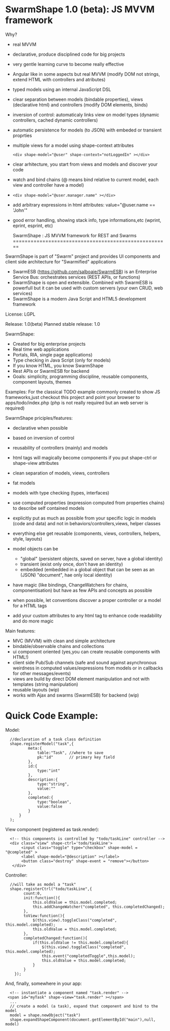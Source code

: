    SwarmShape 1.0 (beta): JS MVVM framework 
=====================================================

Why?
* real MVVM 
* declarative, produce disciplined code for big projects
* very gentle learning curve to become really effective
* Angular like in some aspects but real MVVM (modify DOM not strings, extend HTML with controllers and atributes)
* typed models using an internal JavaScript DSL
* clear separation between models (bindable properties), views (declarative html) and controllers (modify DOM elements, binds)
* inversion of control: automaticaly links view on model types (dynamic controllers, cached dynamic controllers)
* automatic persistence for models (to JSON) with embeded or transient proprties
* multiple views for a model using shape-context attributes 

      <div shape-model="@user" shape-context="notLoggedIn" ></div> 
      
      
* clear arhitecture, you start from views and models and discover your code
* watch and bind chains (@ means bind relative to current model, each view and controller have a model)
* 
      <div shape-model="@user.manager.name" ></div> 

* add arbitrary expressions in html attributes:  value="@user.name == 'John'"
* good error handling, showing stack info, type informations,etc (wprint, eprint, esprint, etc)


   SwarmShape : JS MVVM framework for REST and Swarms 
=====================================================

SwarmShape is part of "Swarm" project and provides UI components and client side architecture for "Swarmified" applications 
* SwarmESB (https://github.com/salboaie/SwarmESB)  is an Enterprise Service Bus: orchestrates services (REST APIs, or functions)
* SwarmShape is open and extensible. Combined with SwarmESB is powerfull but it can be used with custom servers (your own CRUD, web services)
* SwarmShape is a modern Java Script and HTML5 development framework
 
License: LGPL

Release:  1.0(beta) 
Planned stable release: 1.0

SwarmShape:
* Created for big enterprise projects 
* Real time web applications
* Portals, RIA, single page applications)
* Type checking in Java Script (only for models)
* If you know HTML, you know SwarmShape 
* Rest APIs or SwarmESB for backend
* Goals: simplicity, programming discipline, reusable components, component layouts, themes


Examples:
For the classical TODO example commonly created to show JS frameworks,just checkout this project and point your browser to apps/todo/index.php (php is not really required but an web server is required) 

SwarmShape priciples/features:
  - declarative when possible
  - based on inversion of control
  - reusability of controllers (mainly) and models
  - html tags will magically become components if you put shape-ctrl or shape-view attributes
  - clean separation of models, views, controllers
  - fat models
  - models with type checking (types, interfaces)
  - use computed properties (expression computed from properties chains) to describe self contained models
  - explicitly put as much as possible from your specific logic in models (code and data) and not in behaviors/controllers,views, helper classes
  - everything else get reusable (components, views, controllers, helpers, style, layouts)
  - model objects can be
      - "global" (persistent objects, saved on server, have a global identity)
      - transient (exist only once, don't have an identity)
      - embedded  (embedded in a global object that can be seen as an (JSON) "document", hae only local identity)

  - have magic (like bindings, ChangeWatchers for chains, componentisation) but have as few APIs and concepts as possible
  - when possible, let conventions discover a proper controller or a model for a HTML tags
  - add your custom attributes to any html tag to enhance code readability and do more magic

Main features:
- MVC (MVVM) with clean and simple architecture
- bindable/observable chains and collections
- ui component oriented (yes,you can create reusable components with HTML!)
- client side Pub/Sub channels (safe and sound against asynchronous weirdness in computed values/expressions from  models or in callbacks for other messages/events)
- views are build by direct DOM element manipulation and not with templates (string manipulation)
- reusable layouts (wip)
- works with Ajax and swarms (SwarmESB) for backend (wip)


Quick Code Example:
===============

   Model:

      //declaration of a task class definition
      shape.registerModel("task",{
              meta:{
                  table:"Task", //where to save
                  pk:"id"       // primary key field
              },
              id:{
                  type:"int"
              },
              description:{
                  type:"string",
                  value:""
              },
              completed:{
                  type:"boolean",
                  value:false
              }
          }
      );
      
   View component (registered as task.render):

      <!-- this components is controlled by "todo/taskLine" controller -->
      <div class="view" shape-ctrl='todo/taskLine'>
           <input class="toggle" type="checkbox" shape-model = "@completed" >
           <label shape-model="@description" ></label>
           <button class="destroy" shape-event = "remove"></button>
       </div>

   Controller:
      
      //will take as model a "task"
      shape.registerCtrl("todo/taskLine",{
            count:0,
            init:function(){
                this.oldValue = this.model.completed;
                this.addChangeWatcher("completed", this.completedChanged);
            },
            toView:function(){
                $(this.view).toggleClass("completed", this.model.completed);
                this.oldValue = this.model.completed;
            },
            completedChanged:function(){
                if(this.oldValue != this.model.completed){
                    $(this.view).toggleClass("completed", this.model.completed);
                    this.event("completedToggle",this.model);
                    this.oldValue = this.model.completed;
                }
            }
        });

   And, finally, somewhere in your app: 

      <!-- instantiate a component named "task.render" -->
     <span id="myTask" shape-view="task.render" ></span>
      ...
      // create a model (a task), expand that component and bind to the model
      model = shape.newObject("task")
      shape.expandShapeComponent(document.getElementById("main"),null, model)




